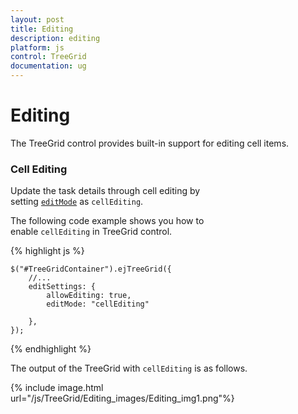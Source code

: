 ```yaml
---
layout: post
title: Editing
description: editing
platform: js
control: TreeGrid
documentation: ug
---
```


# Editing

The TreeGrid control provides built-in support for editing cell items. 

### Cell Editing

Update the task details through cell editing by setting [`editMode`](/js/api/ejtreegrid#editsettingseditmodespan-classtype-signature-type-stringstringspan "editSettings.editMode") as `cellEditing`.

The following code example shows you how to enable `cellEditing` in TreeGrid control.

{% highlight js %}

    $("#TreeGridContainer").ejTreeGrid({
        //...
        editSettings: {
            allowEditing: true,
            editMode: "cellEditing"

        },
    });

{% endhighlight %}

The output of the TreeGrid with `cellEditing` is as follows.

{% include image.html url="/js/TreeGrid/Editing_images/Editing_img1.png"%}

